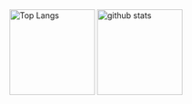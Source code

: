 <div style="width: 100%; max-width: 100%;">
  <img alt="Top Langs" height="150px" src="https://github-readme-stats.vercel.app/api/top-langs/?username=rikoirushi&layout=compact&count_private=true&show_icons=true&theme=tokyonight" />
  <img alt="github stats" height="150px" src="https://github-readme-stats.vercel.app/api?username=rikoirushi&count_private=true&show_icons=true&show_icons=true&theme=tokyonight" />
<!--  下記はよくよく見たら大した情報ではないのとファーストビューを損なう可能性があるので一旦コメントアウトしておく  -->
<!--   <img src="https://github-profile-summary-cards.vercel.app/api/cards/profile-details?username=rikoirushi&theme=2077" style="width: 100%;" />
  <a href="https://github-profile-trophy.vercel.app/?username=rikoirushi&theme=tokyonight">
    <img src="https://github-profile-trophy.vercel.app/?username=rikoirushi&theme=onedark" style="width: 100%;" />
  </a> -->
</div>
